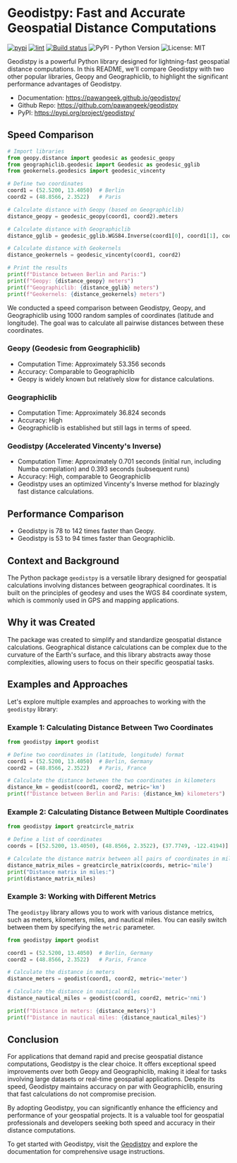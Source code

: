# Geodistpy: Fast and Accurate Geospatial Distance Computations

[![pypi](https://img.shields.io/pypi/v/geodistpy?label=PyPI&logo=PyPI&logoColor=white&color=blue)](https://pypi.python.org/pypi/geodistpy)
[![lint](https://github.com/pawangeek/geodistpy/actions/workflows/lint.yml/badge.svg)](https://github.com/pawangeek/geodistpy/actions/workflows/lint.yml)
[![Build status](https://ci.appveyor.com/api/projects/status/iqux1vla5rm8bi8r?svg=true)](https://ci.appveyor.com/project/pawangeek/geodistpy)
![PyPI - Python Version](https://img.shields.io/pypi/pyversions/geodistpy?label=Python&logo=Python&logoColor=white)
![License: MIT](https://img.shields.io/badge/License-MIT-yellow.svg)

Geodistpy is a powerful Python library designed for lightning-fast geospatial distance computations. In this README, we'll compare Geodistpy with two other popular libraries, Geopy and Geographiclib, to highlight the significant performance advantages of Geodistpy.

* Documentation: https://pawangeek.github.io/geodistpy/
* Github Repo: https://github.com/pawangeek/geodistpy
* PyPI: https://pypi.org/project/geodistpy/

## Speed Comparison

```python
# Import libraries
from geopy.distance import geodesic as geodesic_geopy
from geographiclib.geodesic import Geodesic as geodesic_gglib
from geokernels.geodesics import geodesic_vincenty

# Define two coordinates
coord1 = (52.5200, 13.4050)  # Berlin
coord2 = (48.8566, 2.3522)   # Paris

# Calculate distance with Geopy (based on Geographiclib)
distance_geopy = geodesic_geopy(coord1, coord2).meters

# Calculate distance with Geographiclib
distance_gglib = geodesic_gglib.WGS84.Inverse(coord1[0], coord1[1], coord2[0], coord2[1])['s12']

# Calculate distance with Geokernels
distance_geokernels = geodesic_vincenty(coord1, coord2)

# Print the results
print(f"Distance between Berlin and Paris:")
print(f"Geopy: {distance_geopy} meters")
print(f"Geographiclib: {distance_gglib} meters")
print(f"Geokernels: {distance_geokernels} meters")
```

We conducted a speed comparison between Geodistpy, Geopy, and Geographiclib using 1000 random samples of coordinates (latitude and longitude). The goal was to calculate all pairwise distances between these coordinates.

### Geopy (Geodesic from Geographiclib)

- Computation Time: Approximately 53.356 seconds
- Accuracy: Comparable to Geographiclib
- Geopy is widely known but relatively slow for distance calculations.

### Geographiclib

- Computation Time: Approximately 36.824 seconds
- Accuracy: High
- Geographiclib is established but still lags in terms of speed.

### Geodistpy (Accelerated Vincenty's Inverse)

- Computation Time: Approximately 0.701 seconds (initial run, including Numba compilation) and 0.393 seconds (subsequent runs)
- Accuracy: High, comparable to Geographiclib
- Geodistpy uses an optimized Vincenty's Inverse method for blazingly fast distance calculations.

## Performance Comparison

- Geodistpy is 78 to 142 times faster than Geopy.
- Geodistpy is 53 to 94 times faster than Geographiclib.

## Context and Background

The Python package `geodistpy` is a versatile library designed for geospatial calculations involving distances between geographical coordinates. It is built on the principles of geodesy and uses the WGS 84 coordinate system, which is commonly used in GPS and mapping applications.

## Why it was Created

The package was created to simplify and standardize geospatial distance calculations. Geographical distance calculations can be complex due to the curvature of the Earth's surface, and this library abstracts away those complexities, allowing users to focus on their specific geospatial tasks.

## Examples and Approaches

Let's explore multiple examples and approaches to working with the `geodistpy` library:

### Example 1: Calculating Distance Between Two Coordinates

```python
from geodistpy import geodist

# Define two coordinates in (latitude, longitude) format
coord1 = (52.5200, 13.4050)  # Berlin, Germany
coord2 = (48.8566, 2.3522)   # Paris, France

# Calculate the distance between the two coordinates in kilometers
distance_km = geodist(coord1, coord2, metric='km')
print(f"Distance between Berlin and Paris: {distance_km} kilometers")
```

### Example 2: Calculating Distance Between Multiple Coordinates

```python
from geodistpy import greatcircle_matrix

# Define a list of coordinates
coords = [(52.5200, 13.4050), (48.8566, 2.3522), (37.7749, -122.4194)]

# Calculate the distance matrix between all pairs of coordinates in miles
distance_matrix_miles = greatcircle_matrix(coords, metric='mile')
print("Distance matrix in miles:")
print(distance_matrix_miles)
```

### Example 3: Working with Different Metrics

The `geodistpy` library allows you to work with various distance metrics, such as meters, kilometers, miles, and nautical miles. You can easily switch between them by specifying the `metric` parameter.

```python
from geodistpy import geodist

coord1 = (52.5200, 13.4050)  # Berlin, Germany
coord2 = (48.8566, 2.3522)   # Paris, France

# Calculate the distance in meters
distance_meters = geodist(coord1, coord2, metric='meter')

# Calculate the distance in nautical miles
distance_nautical_miles = geodist(coord1, coord2, metric='nmi')

print(f"Distance in meters: {distance_meters}")
print(f"Distance in nautical miles: {distance_nautical_miles}")
```

## Conclusion

For applications that demand rapid and precise geospatial distance computations, Geodistpy is the clear choice. It offers exceptional speed improvements over both Geopy and Geographiclib, making it ideal for tasks involving large datasets or real-time geospatial applications. Despite its speed, Geodistpy maintains accuracy on par with Geographiclib, ensuring that fast calculations do not compromise precision.

By adopting Geodistpy, you can significantly enhance the efficiency and performance of your geospatial projects. It is a valuable tool for geospatial professionals and developers seeking both speed and accuracy in their distance computations.

To get started with Geodistpy, visit the [Geodistpy](https://github.com/pawangeek/geodistpy) and explore the documentation for comprehensive usage instructions.
